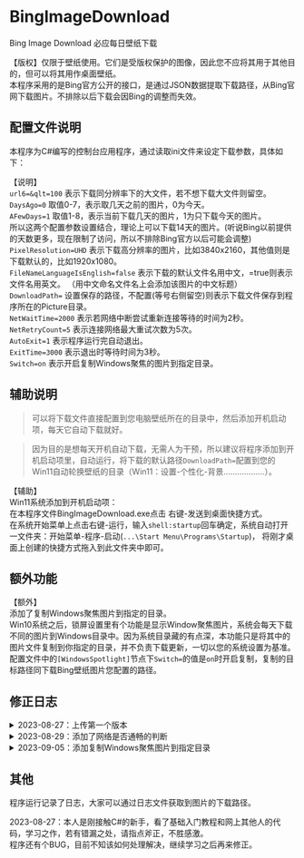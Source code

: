 # BingImageDownload


Bing Image Download 必应每日壁纸下载   

【版权】仅限于壁纸使用。它们是受版权保护的图像，因此您不应将其用于其他目的，但可以将其用作桌面壁纸。  
本程序采用的是Bing官方公开的接口，是通过JSON数据提取下载路径，从Bing官网下载图片。不排除以后下载会因Bing的调整而失效。

## 配置文件说明
本程序为C#编写的控制台应用程序，通过读取ini文件来设定下载参数，具体如下：

【说明】  
`url6=&qlt=100` 表示下载同分辨率下的大文件，若不想下载大文件则留空。
`DaysAgo=0` 取值0-7，表示取几天之前的图片，0为今天。   
`AFewDays=1` 取值1-8，表示当前下载几天的图片，1为只下载今天的图片。  
所以这两个配置参数设置结合，理论上可以下载14天的图片。(听说Bing以前提供的天数更多，现在限制了访问，所以不排除Bing官方以后可能会调整)   
`PixelResolution=UHD` 表示下载高分辨率的图片，比如3840x2160，其他值则是下载默认的，比如1920x1080。  
`FileNameLanguageIsEnglish=false` 表示下载的默认文件名用中文，=true则表示文件名用英文。 （用中文命名文件名上会添加该图片的中文标题）  
`DownloadPath=` 设置保存的路径，不配置(等号右侧留空)则表示下载文件保存到程序所在的Picture目录。  
`NetWaitTime=2000` 表示若网络中断尝试重新连接等待的时间为2秒。  
`NetRetryCount=5` 表示连接网络最大重试次数为5次。  
`AutoExit=1` 表示程序运行完自动退出。  
`ExitTime=3000` 表示退出时等待时间为3秒。  
`Switch=on` 表示开启复制Windows聚焦的图片到指定目录。


## 辅助说明  
> 可以将下载文件直接配置到您电脑壁纸所在的目录中，然后添加开机启动项，每天它自动下载就好。  

> 因为目的是想每天开机自动下载，无需人为干预，所以建议将程序添加到开机启动项里，自动运行，将下载的默认路径`DownloadPath=`配置到您的Win11自动轮换壁纸的目录（Win11：设置-个性化-背景………………）。


【辅助】  
Win11系统添加到开机启动项：  
在本程序文件BingImageDownload.exe点击 右键-发送到桌面快捷方式。  
在系统开始菜单上点击右键-运行，输入`shell:startup`回车确定，系统自动打开一文件夹：开始菜单-程序-启动(`...\Start Menu\Programs\Startup`)， 将刚才桌面上创建的快捷方式拖入到此文件夹中即可。

## 额外功能
【额外】  
添加了复制Windows聚焦图片到指定的目录。  
Win10系统之后，锁屏设置里有个功能是显示Window聚焦图片，系统会每天下载不同的图片到Windows目录中。因为系统目录藏的有点深，本功能只是将其中的图片文件复制到你指定的目录，并不负责下载更新，一切以您的系统设置为基准。  
配置文件中的`[WindowsSpotlight]`节点下`Switch=`的值是`on`时开启复制，复制的目标路径同下载Bing壁纸图片您配置的路径。


## 修正日志  
<details>
    <summary>
        2023-08-27：上传第一个版本  
    </summary>
</details>
<details>
    <summary>
        2023-08-29：添加了网络是否通畅的判断  
    </summary>
增加配置文件bing.ini的网络参数节点[NetworkInformation]，若程序运行时网络无法连接，将按该节点下的参数配置来决定重新连接的次数和等待时间。（修正原因：程序添加到了开机启动项，自动运行时网络有可能因刚开机而尚未连接，需要等待……）
</details>
<details>
    <summary>
        2023-09-05：添加复制Windows聚焦图片到指定目录
    </summary>
</details>



## 其他
程序运行记录了日志，大家可以通过日志文件获取到图片的下载路径。  

2023-08-27：本人是刚接触C#的新手，看了基础入门教程和网上其他人的代码，学习之作，若有错漏之处，请指点斧正，不胜感激。  
程序还有个BUG，目前不知该如何处理解决，继续学习之后再来修正。


